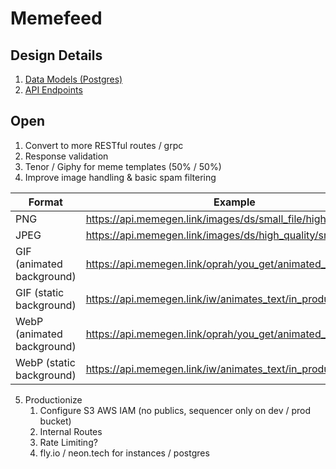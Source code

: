 # Memefeed

## Design Details

1. [Data Models (Postgres)](https://github.com/memefeed-labs/memefeed-web2/blob/main/src/resources/memes-pg.ts)
2. [API Endpoints](https://github.com/memefeed-labs/memefeed-web2/blob/main/src/app.ts)

## Open

1. Convert to more RESTful routes / grpc
2. Response validation
3. Tenor / Giphy for meme templates (50% / 50%)
4. Improve image handling & basic spam filtering

| Format                        | Example                                                       |
| ----------------------------- | ------------------------------------------------------------- |
| PNG                           | <https://api.memegen.link/images/ds/small_file/high_quality.png> |
| JPEG                          | <https://api.memegen.link/images/ds/high_quality/small_file.jpg> |
| GIF (animated background)     | <https://api.memegen.link/oprah/you_get/animated_text.gif>      |
| GIF (static background)       | <https://api.memegen.link/iw/animates_text/in_production.gif>   |
| WebP (animated background)    | <https://api.memegen.link/oprah/you_get/animated_text.webp>     |
| WebP (static background)      | <https://api.memegen.link/iw/animates_text/in_production.webp>  |

5. Productionize
   1. Configure S3 AWS IAM (no publics, sequencer only on dev / prod bucket)
   2. Internal Routes
   3. Rate Limiting?
   4. fly.io / neon.tech for instances / postgres
